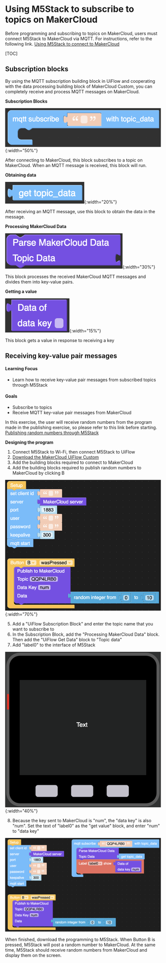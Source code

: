 # Using M5Stack to subscribe to topics on MakerCloud
Before programming and subscribing to topics on MakerCloud, users must connect M5Stack to MakerCloud via MQTT.  For instructions, refer to the following link.
[Using M5Stack to connect to MakerCloud](../../ch4_connect/m5stack/connect_m5stack.md)

[TOC]

## Subscription blocks
By using the MQTT subscription building block in UiFlow and cooperating with the data processing building block of MakerCloud Custom, you can completely receive and process MQTT messages on MakerCloud.

**Subscription Blocks**

![img_1.png](img/img_1.png){:width="50%"}

After connecting to MakerCloud, this block subscribes to a topic on MakerCloud. When an MQTT message is received, this block will run.

**Obtaining data**

![img_2.png](img/img_2.png){:width="20%"}

After receiving an MQTT message, use this block to obtain the data in the message.

**Processing MakerCloud Data**

![img_3.png](img/img_3.png){:width="30%"}

This block processes the received MakerCloud MQTT messages and divides them into key-value pairs.

**Getting a value**

![img_4.png](img/img_4.png){:width="15%"}

This block gets a value in response to receiving a key

## Receiving key-value pair messages
#### Learning Focus
- Learn how to receive key-value pair messages from subscribed topics through M5Stack

#### Goals
- Subscribe to topics
- Receive MQTT key-value pair messages from MakerCloud

In this exercise, the user will receive random numbers from the program made in the  publishing exercise, so please refer to this link before starting.
[Publishing random numbers through M5Stack](../../../ch5_publish/m5stack/publish_m5stack/#_2)

**Designing the program**

1. Connect M5Stack to Wi-Fi, then connect M5Stack to UiFlow
2. [Download the MakerCloud UiFlow Custom](https://cutt.ly/makercloud)
3. Add the building blocks required to connect to MakerCloud
4. Add the building blocks required to publish random numbers to MakerCloud by clicking B
   
![img_7.png](img/img_7.png){:width="70%"}

5. Add a "UiFlow Subscription Block" and enter the topic name that you want to subscribe to
6. In the Subscription Block, add the "Processing MakerCloud Data" block. Then add the "UiFlow Get Data" block to "Topic data"
7. Add "label0" to the interface of M5Stack
   
![img_6.png](img/img_6.png){:width="40%"}

8. Because the key sent to MakerCloud is "num", the "data key" is also "num". Set the text of "label0" as the "get value" block, and enter "num" to "data key"
   
![img_5.png](img/img_5.png)

When finished, download the programming to M5Stack. When Button B is pressed, M5Stack will post a random number to MakerCloud.
At the same time, M5Stack should receive random numbers from MakerCloud and display them on the screen.